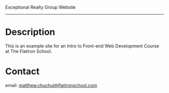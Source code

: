 Exceptional Realty Group Website
___

# Description

This is an example site for an Intro to Front-end Web Development Course at The Flatiron School.

# Contact

email: matthew.chuchul@flatironschool.com